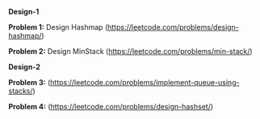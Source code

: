 **Design-1**

**Problem 1:**
Design Hashmap (https://leetcode.com/problems/design-hashmap/)

**Problem 2:**
Design MinStack (https://leetcode.com/problems/min-stack/)

**Design-2**

**Problem 3:** (https://leetcode.com/problems/implement-queue-using-stacks/)

**Problem 4:** (https://leetcode.com/problems/design-hashset/)
